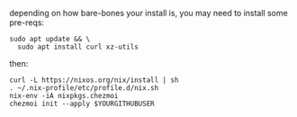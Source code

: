 depending on how bare-bones your install is, you may need to install some pre-reqs:
```shell
sudo apt update && \
  sudo apt install curl xz-utils
```
then:
```shell
curl -L https://nixos.org/nix/install | sh
. ~/.nix-profile/etc/profile.d/nix.sh
nix-env -iA nixpkgs.chezmoi
chezmoi init --apply $YOURGITHUBUSER
```

